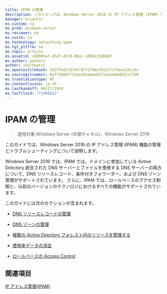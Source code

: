 ```yaml
---
title: IPAM の管理
description: このトピックは、Windows Server 2016 の IP アドレス管理 (IPAM) 管理ガイドに含まれています。
manager: brianlic
ms.custom: na
ms.prod: windows-server
ms.reviewer: na
ms.suite: na
ms.technology: networking-ipam
ms.tgt_pltfrm: na
ms.topic: article
ms.assetid: c68905ef-d54f-4fc8-80ac-1006125db64f
ms.author: pashort
author: shortpatti
ms.openlocfilehash: 165ffe41fd79fc9f71f96ef65317375e4120cc5c
ms.sourcegitcommit: 6aff3d88ff22ea141a6ea6572a5ad8dd6321f199
ms.translationtype: MT
ms.contentlocale: ja-JP
ms.lasthandoff: 09/27/2019
ms.locfileid: "71405612"
---
```

# <a name="manage-ipam"></a>IPAM の管理

>適用対象:Windows Server (半期チャネル)、Windows Server 2016

このガイドでは、Windows Server 2016 の IP アドレス管理 (IPAM) 機能の管理とトラブルシューティングについて説明します。  
  
Windows Server 2016 では、IPAM では、ドメインに参加している Active Directory 統合された DNS サーバーとファイルを使用する DNS サーバーの両方について、DNS リソースレコード、条件付きフォワーダー、および DNS ゾーン管理がサポートされています。 さらに、IPAM では、ロールベースのアクセス制御と、以前のバージョンのテクノロジにおけるすべての機能がサポートされています。  
  
このガイドには次のセクションが含まれます。  
  
-   [DNS リソースレコードの管理](../../technologies/ipam/DNS-Resource-Record-Management.md)  
  
-   [DNS ゾーンの管理](../../technologies/ipam/DNS-Zone-Management.md)  
  
-   [複数の Active Directory フォレスト内のリソースを管理する](../../technologies/ipam/Manage-Resources-in-Multiple-Active-Directory-Forests.md)  
  
-  [使用率データの消去](../../technologies/ipam/Purge-Utilization-Data.md)  
  
-   [ロールベースの Access Control](../../technologies/ipam/Role-based-Access-Control.md)  
  
## <a name="see-also"></a>関連項目  
[IP アドレス管理&#40;IPAM&#41;](IP-Address-Management--IPAM-.md)  
  


